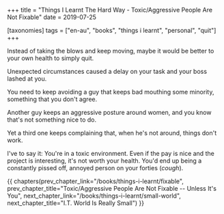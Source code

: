 +++
title = "Things I Learnt The Hard Way - Toxic/Aggressive People Are Not Fixable"
date = 2019-07-25

[taxonomies]
tags = ["en-au", "books", "things i learnt", "personal", "quit"]
+++

Instead of taking the blows and keep moving, maybe it would be better to your
own health to simply quit.

<!-- more -->

Unexpected circumstances caused a delay on your task and your boss lashed at
you.

You need to keep avoiding a guy that keeps bad mouthing some minority,
something that you don't agree.

Another guy keeps an aggressive posture around women, and you know that's not
something nice to do.

Yet a third one keeps complaining that, when he's not around, things don't
work.

I've to say it: You're in a toxic environment. Even if the pay is nice and the
project is interesting, it's not worth your health. You'd end up being a
constantly pissed off, annoyed person on your forties (_cough_).

{{ chapters(prev_chapter_link="/books/things-i-learnt/fixable", prev_chapter_title="Toxic/Aggressive People Are Not Fixable -- Unless It's You", next_chapter_link="/books/things-i-learnt/small-world", next_chapter_title="I.T. World Is Really Small") }}
